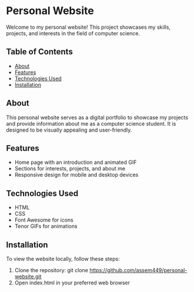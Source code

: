 # Personal Website

Welcome to my personal website! This project showcases my skills, projects, and interests in the field of computer science.

## Table of Contents

- [About](#about)
- [Features](#features)
- [Technologies Used](#technologies-used)
- [Installation](#installation)


## About

This personal website serves as a digital portfolio to showcase my projects and provide information about me as a computer science student. It is designed to be visually appealing and user-friendly.

## Features

- Home page with an introduction and animated GIF
- Sections for interests, projects, and about me
- Responsive design for mobile and desktop devices

## Technologies Used

- HTML
- CSS
- Font Awesome for icons
- Tenor GIFs for animations

## Installation

To view the website locally, follow these steps:

1. Clone the repository:
   git clone https://github.com/assem449/personal-website.git
2. Open index.html in your preferred web browser
